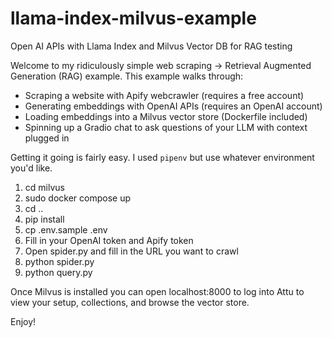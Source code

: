 # llama-index-milvus-example
Open AI APIs with Llama Index and Milvus Vector DB for RAG testing

Welcome to my ridiculously simple web scraping -> Retrieval Augmented Generation (RAG) example. This example walks through:

* Scraping a website with Apify webcrawler (requires a free account)
* Generating embeddings with OpenAI APIs (requires an OpenAI account)
* Loading embeddings into a Milvus vector store (Dockerfile included)
* Spinning up a Gradio chat to ask questions of your LLM with context plugged in

Getting it going is fairly easy. I used `pipenv` but use whatever environment you'd like.

1. cd milvus
2. sudo docker compose up
3. cd ..
4. pip install
5. cp .env.sample .env
6. Fill in your OpenAI token and Apify token
7. Open spider.py and fill in the URL you want to crawl
8. python spider.py
9. python query.py

Once Milvus is installed you can open localhost:8000 to log into Attu to view your setup, collections, and browse the vector store.

Enjoy!
